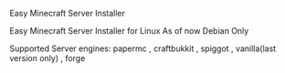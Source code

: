 Easy Minecraft Server Installer                                



Easy Minecraft Server Installer for Linux
As of now Debian Only 



Supported Server engines: papermc , craftbukkit , spiggot , vanilla(last version only) , forge
